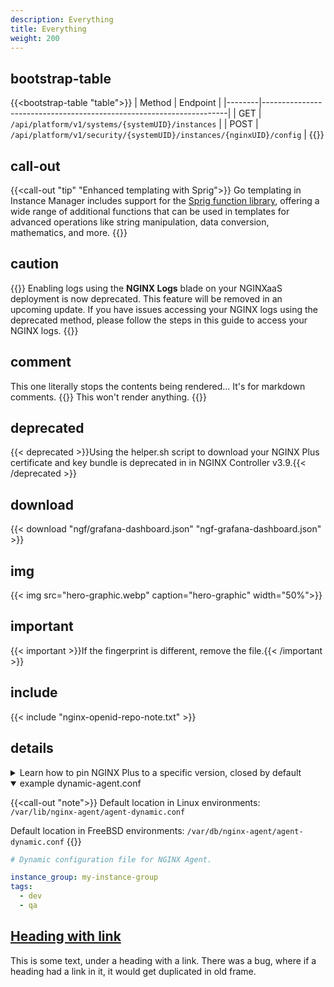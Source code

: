 ```yaml
---
description: Everything
title: Everything
weight: 200
---
```


## bootstrap-table

{{<bootstrap-table "table">}}
| Method | Endpoint                                                            |
|--------|---------------------------------------------------------------------|
| GET    | `/api/platform/v1/systems/{systemUID}/instances`                    |
| POST   | `/api/platform/v1/security/{systemUID}/instances/{nginxUID}/config` |
{{</bootstrap-table>}}

## call-out

{{<call-out "tip" "Enhanced templating with Sprig">}}
<i class="fas fa-code-branch"></i>
 Go templating in Instance Manager includes support for the [Sprig function library](https://masterminds.github.io/sprig/), offering a wide range of additional functions that can be used in templates for advanced operations like string manipulation, data conversion, mathematics, and more.
 {{</call-out>}}

 ## caution

 {{<caution>}}
Enabling logs using the **NGINX Logs** blade on your NGINXaaS deployment is now deprecated. This feature will be removed in an upcoming update. If you have issues accessing your NGINX logs using the deprecated method, please follow the steps in this guide to access your NGINX logs.
{{</caution>}}


## comment

This one literally stops the contents being rendered... It's for markdown comments.
{{<comment>}}
This won't render anything.
{{</comment>}}

## deprecated

{{< deprecated >}}Using the helper.sh script to download your NGINX Plus certificate and key bundle is deprecated in in NGINX Controller v3.9.{{< /deprecated >}}

## download

{{< download "ngf/grafana-dashboard.json" "ngf-grafana-dashboard.json" >}}

## img

{{< img src="hero-graphic.webp" caption="hero-graphic" width="50%">}}

## important

{{< important >}}If the fingerprint is different, remove the file.{{< /important >}}

## include

{{< include "nginx-openid-repo-note.txt" >}}


## details
<details>
    <summary>Learn how to pin NGINX Plus to a specific version, closed by default</summary>

And this is the content on how to do so.
</details>

<details open>
    <summary>example dynamic-agent.conf</summary>

{{<call-out "note">}}
Default location in Linux environments: `/var/lib/nginx-agent/agent-dynamic.conf`

Default location in FreeBSD environments: `/var/db/nginx-agent/agent-dynamic.conf`
{{</call-out>}}

```yaml
# Dynamic configuration file for NGINX Agent.

instance_group: my-instance-group
tags:
  - dev
  - qa
```

</details>

## [Heading with link](https://nginx.org/)

This is some text, under a heading with a link.
There was a bug, where if a heading had a link in it, it would get duplicated in old frame.